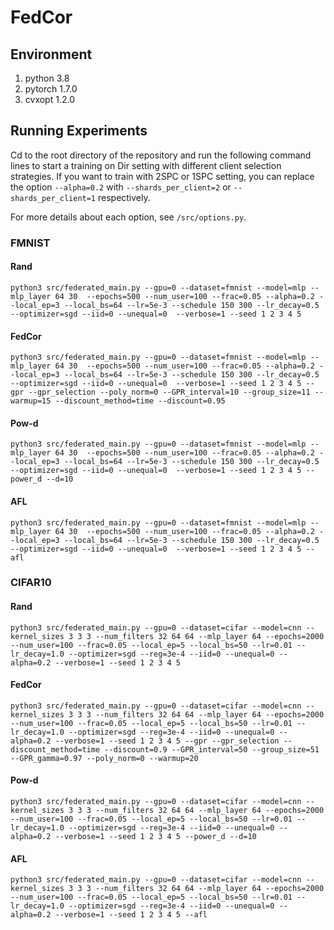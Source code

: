 # FedCor

## Environment

1. python 3.8
2. pytorch 1.7.0
6. cvxopt 1.2.0

## Running Experiments

Cd to the root directory of the repository and run the following command lines to start a training on Dir setting with different client selection strategies. If you want to train with 2SPC or 1SPC setting, you can replace the option ```--alpha=0.2``` with ```--shards_per_client=2``` or ```--shards_per_client=1``` respectively.

For more details about each option, see ```/src/options.py```.

### FMNIST

#### Rand

```shell
python3 src/federated_main.py --gpu=0 --dataset=fmnist --model=mlp --mlp_layer 64 30  --epochs=500 --num_user=100 --frac=0.05 --alpha=0.2 --local_ep=3 --local_bs=64 --lr=5e-3 --schedule 150 300 --lr_decay=0.5 --optimizer=sgd --iid=0 --unequal=0  --verbose=1 --seed 1 2 3 4 5
```

#### FedCor

```shell
python3 src/federated_main.py --gpu=0 --dataset=fmnist --model=mlp --mlp_layer 64 30  --epochs=500 --num_user=100 --frac=0.05 --alpha=0.2 --local_ep=3 --local_bs=64 --lr=5e-3 --schedule 150 300 --lr_decay=0.5 --optimizer=sgd --iid=0 --unequal=0  --verbose=1 --seed 1 2 3 4 5 --gpr --gpr_selection --poly_norm=0 --GPR_interval=10 --group_size=11 --warmup=15 --discount_method=time --discount=0.95
```

#### Pow-d

```shell
python3 src/federated_main.py --gpu=0 --dataset=fmnist --model=mlp --mlp_layer 64 30  --epochs=500 --num_user=100 --frac=0.05 --alpha=0.2 --local_ep=3 --local_bs=64 --lr=5e-3 --schedule 150 300 --lr_decay=0.5 --optimizer=sgd --iid=0 --unequal=0  --verbose=1 --seed 1 2 3 4 5 --power_d --d=10
```

#### AFL

```shell
python3 src/federated_main.py --gpu=0 --dataset=fmnist --model=mlp --mlp_layer 64 30  --epochs=500 --num_user=100 --frac=0.05 --alpha=0.2 --local_ep=3 --local_bs=64 --lr=5e-3 --schedule 150 300 --lr_decay=0.5 --optimizer=sgd --iid=0 --unequal=0  --verbose=1 --seed 1 2 3 4 5 --afl
```



### CIFAR10

#### Rand

```shell
python3 src/federated_main.py --gpu=0 --dataset=cifar --model=cnn --kernel_sizes 3 3 3 --num_filters 32 64 64 --mlp_layer 64 --epochs=2000 --num_user=100 --frac=0.05 --local_ep=5 --local_bs=50 --lr=0.01 --lr_decay=1.0 --optimizer=sgd --reg=3e-4 --iid=0 --unequal=0 --alpha=0.2 --verbose=1 --seed 1 2 3 4 5
```

#### FedCor

```shell
python3 src/federated_main.py --gpu=0 --dataset=cifar --model=cnn --kernel_sizes 3 3 3 --num_filters 32 64 64 --mlp_layer 64 --epochs=2000 --num_user=100 --frac=0.05 --local_ep=5 --local_bs=50 --lr=0.01 --lr_decay=1.0 --optimizer=sgd --reg=3e-4 --iid=0 --unequal=0 --alpha=0.2 --verbose=1 --seed 1 2 3 4 5 --gpr --gpr_selection --discount_method=time --discount=0.9 --GPR_interval=50 --group_size=51 --GPR_gamma=0.97 --poly_norm=0 --warmup=20
```

#### Pow-d

```shell
python3 src/federated_main.py --gpu=0 --dataset=cifar --model=cnn --kernel_sizes 3 3 3 --num_filters 32 64 64 --mlp_layer 64 --epochs=2000 --num_user=100 --frac=0.05 --local_ep=5 --local_bs=50 --lr=0.01 --lr_decay=1.0 --optimizer=sgd --reg=3e-4 --iid=0 --unequal=0 --alpha=0.2 --verbose=1 --seed 1 2 3 4 5 --power_d --d=10
```

#### AFL

```shell
python3 src/federated_main.py --gpu=0 --dataset=cifar --model=cnn --kernel_sizes 3 3 3 --num_filters 32 64 64 --mlp_layer 64 --epochs=2000 --num_user=100 --frac=0.05 --local_ep=5 --local_bs=50 --lr=0.01 --lr_decay=1.0 --optimizer=sgd --reg=3e-4 --iid=0 --unequal=0 --alpha=0.2 --verbose=1 --seed 1 2 3 4 5 --afl
```

